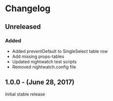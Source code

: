 Changelog
=========

Unreleased
----------
### Added
* Added preventDefault to SingleSelect table row
* Add missing props-tables
* Updated nightwatch test scripts
* Removed nightwatch.config file


1.0.0 - (June 28, 2017)
------------------
Initial stable release
